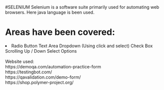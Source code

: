 #SELENIUM
Selenium is a software suite primarily used for automating web browsers.
Here java language is been used.<br>
<h1>Areas have been covered:</h1>
<li>
Radio Button
Text Area
Dropdown (Using click and select)
Check Box
Scrolling Up / Down
Select Options
</li><br>
Website used:<br> https://demoqa.com/automation-practice-form<br>https://testingbot.com/<br>https://qavalidation.com/demo-form/<br>https://shop.polymer-project.org/
